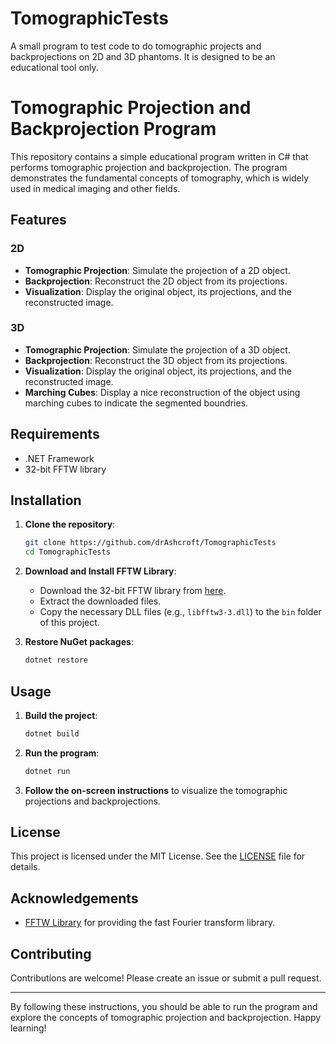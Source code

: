 # TomographicTests
A small program to test code to do tomographic projects and backprojections on 2D and 3D phantoms.  It is designed to be an educational tool only.


# Tomographic Projection and Backprojection Program

This repository contains a simple educational program written in C# that performs tomographic projection and backprojection. The program demonstrates the fundamental concepts of tomography, which is widely used in medical imaging and other fields.

## Features

### 2D
- **Tomographic Projection**: Simulate the projection of a 2D object.
- **Backprojection**: Reconstruct the 2D object from its projections.
- **Visualization**: Display the original object, its projections, and the reconstructed image.

### 3D
- **Tomographic Projection**: Simulate the projection of a 3D object.
- **Backprojection**: Reconstruct the 3D object from its projections.
- **Visualization**: Display the original object, its projections, and the reconstructed image.
- **Marching Cubes**: Display a nice reconstruction of the object using marching cubes to indicate the segmented boundries.


## Requirements

- .NET Framework
- 32-bit FFTW library

## Installation

1. **Clone the repository**:

   ```bash
   git clone https://github.com/drAshcroft/TomographicTests
   cd TomographicTests
   ```

2. **Download and Install FFTW Library**:

   - Download the 32-bit FFTW library from [here](http://www.fftw.org/install/windows.html).
   - Extract the downloaded files.
   - Copy the necessary DLL files (e.g., `libfftw3-3.dll`) to the `bin` folder of this project.

4. **Restore NuGet packages**:

   ```bash
   dotnet restore
   ```

## Usage

1. **Build the project**:

   ```bash
   dotnet build
   ```

2. **Run the program**:

   ```bash
   dotnet run
   ```

3. **Follow the on-screen instructions** to visualize the tomographic projections and backprojections.
 

## License

This project is licensed under the MIT License. See the [LICENSE](LICENSE) file for details.

## Acknowledgements

- [FFTW Library](http://www.fftw.org/) for providing the fast Fourier transform library.

## Contributing

Contributions are welcome! Please create an issue or submit a pull request.

 

---

By following these instructions, you should be able to run the program and explore the concepts of tomographic projection and backprojection. Happy learning!